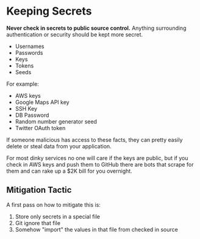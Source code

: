 # Keeping Secrets

**Never check in secrets to public source control.**
Anything surrounding authentication or security should be kept more secret.

* Usernames
* Passwords
* Keys
* Tokens
* Seeds

For example:

* AWS keys
* Google Maps API key
* SSH Key
* DB Password
* Random number generator seed
* Twitter OAuth token

If someone malicious has access to these facts, they can pretty easily delete or steal data from your application.

For most dinky services no one will care if the keys are public, but if you check in AWS keys and push them to GitHub there are bots that scrape for them and can rake up a $2K bill for you overnight.

## Mitigation Tactic

A first pass on how to mitigate this is:

1. Store only secrets in a special file
1. Git ignore that file
1. Somehow "import" the values in that file from checked in source
